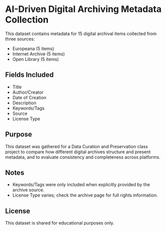 # AI-Driven Digital Archiving Metadata Collection

This dataset contains metadata for 15 digital archival items collected from three sources:

- Europeana (5 items)
- Internet Archive (5 items)
- Open Library (5 items)

## Fields Included
- Title
- Author/Creator
- Date of Creation
- Description
- Keywords/Tags
- Source
- License Type

## Purpose
This dataset was gathered for a Data Curation and Preservation class project to compare how different digital archives structure and present metadata, and to evaluate consistency and completeness across platforms.

## Notes
- Keywords/Tags were only included when explicitly provided by the archive source.
- License Type varies; check the archive page for full rights information.

## License
This dataset is shared for educational purposes only.

